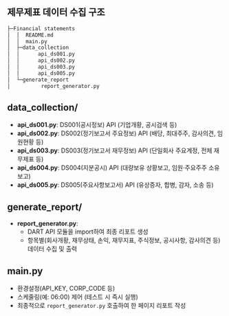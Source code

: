 ## 제무제표 데이터 수집 구조

```sh
├─Financial statements
│  │  README.md
│  │  main.py
│  ├─data_collection
│  │      api_ds001.py
│  │      api_ds002.py
│  │      api_ds003.py
│  │      api_ds005.py
│  └─generate_report
│          report_generator.py
```


## data_collection/
- **api_ds001.py**: DS001(공시정보) API (기업개황, 공시검색 등)  
- **api_ds002.py**: DS002(정기보고서 주요정보) API (배당, 최대주주, 감사의견, 임원현황 등)  
- **api_ds003.py**: DS003(정기보고서 재무정보) API (단일회사 주요계정, 전체 재무제표 등)  
- **api_ds004.py**: DS004(지분공시) API (대량보유 상황보고, 임원·주요주주 소유보고)  
- **api_ds005.py**: DS005(주요사항보고서) API (유상증자, 합병, 감자, 소송 등)

## generate_report/
- **report_generator.py**:  
  - DART API 모듈을 import하여 최종 리포트 생성  
  - 항목별(회사개황, 재무상태, 손익, 재무지표, 주식정보, 공시사항, 감사의견 등) 데이터 수집 및 출력

## main.py
- 환경설정(API_KEY, CORP_CODE 등)  
- 스케줄링(예: 06:00) 제어 (테스트 시 즉시 실행)  
- 최종적으로 `report_generator.py` 호출하여 한 페이지 리포트 작성
